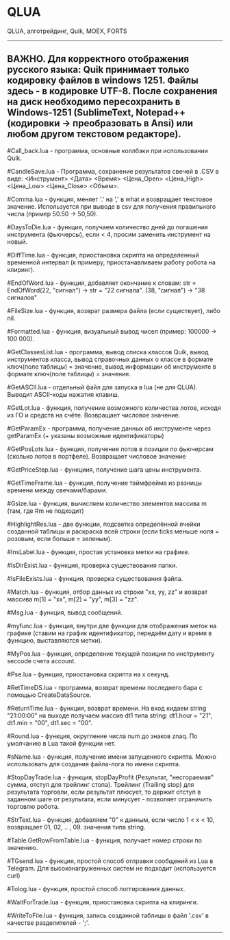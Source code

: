 # QLUA
QLUA, алготрейдинг, Quik, MOEX, FORTS

-------------------------------------------------
ВАЖНО. Для корректного отображения русского языка: Quik принимает только кодировку файлов в windows 1251. Файлы здесь - в кодировке UTF-8. После сохранения на диск необходимо пересохранить в Windows-1251 (SublimeText, Notepad++ (кодировки -> преобразовать в Ansi) или любом другом текстовом редакторе).
-------------------------------------------------

#Call_back.lua - программа, основные коллбэки при использовании Quik.

#CandleSave.lua - Программа, сохранение результатов свечей в .CSV в виде: <Инструмент> <Дата> <Время> <Цена_Open> <Цена_High> <Цена_Low> <Цена_Close> <Объем>.

#Comma.lua - функция, меняет '.' на ',' в what и возвращает текстовое значение. Используется при выводе в csv для получения правильного числа (пример 50.50 -> 50,50).

#DaysToDie.lua - функция, получаем количество дней до погашения инструмента (фьючерсы), если < 4, просим заменить инструмент на новый.

#DiffTime.lua - функция, приостановка скрипта на определенный временной интервал (к примеру, приостанавливаем работу робота на клиринг).

#EndOfWord.lua - функция, добавляет окончание к словам: str = EndOfWord(22, "сигнал") -> str = "22 сигнала". (38, "сигнал") -> "38 сигналов"

#FileSize.lua - функция, возврат размера файла (если существует), либо nil.

#Formatted.lua - функция, визуальный вывод чисел (пример: 100000 -> 100 000).

#GetClassesList.lua - программа, вывод списка классов Quik, вывод инструментов класса, вывод справочных данных о классе в формате ключ(поле таблицы) = значение, вывод информации об инструменте в формате ключ(поле таблицы) = значение.

#GetASCII.lua - отдельный файл для запуска в lua (не для QLUA). Выводит ASCII-коды нажатия клавиш.

#GetLot.lua - функция, получение возможного количества лотов, исходя из ГО и средств на счёте. Возвращает числовое значение.

#GetParamEx - программа, получение данных об инструменте через getParamEx (+ указаны возможные идентификаторы)

#GetPosLots.lua - функция, получение лотов в позиции по фьючерсам (сколько лотов в портфеле). Возвращает числовое значение

#GetPriceStep.lua - функциия, получение шага цены инструмента.

#GetTimeFrame.lua - функция, получение таймфрейма из разницы времени между свечами/барами.

#Gsize.lua - функция, вычисляем количество элементов массива m (там, где #m не подходит)

#HighlightRes.lua - две функции, подсветка определённой ячейки созданной таблицы и раскраска всей строки (если ticks меньше ноля = розовым, если больше = зеленым).

#InsLabel.lua - функция, простая установка метки на графике.

#IsDirExist.lua - функция, проверка существования папки.

#IsFileExists.lua - функция, проверка существования файла.

#Match.lua - функция, отбор данных из строки "xx, yy, zz" и возврат массива m[1] = "xx", m[2] = "yy", m[3] = "zz".

#Msg.lua - функция, вывод сообщений.

#myfunc.lua - функция, внутри две функции для отображения меток на графике (ставим на график идентификатор, передаём дату и время в функцию, выставляются метки).

#MyPos.lua - функция, определение текущей позиции по инструменту seccode счета account.

#Pse.lua - функция, приостановка скрипта на х секунд.

#RetTimeDS.lua - программа, возврат времени последнего бара с помощью CreateDataSource.

#ReturnTime.lua - функция, возврат времени. На вход кидаем string "21:00:00" на выходе получаем массив dt1 типа string: dt1.hour = "21", dt1.min = "00", dt1.sec = "00".

#Round.lua - функция, округление числа num до знаков znaq. По умолчанию в Lua такой функции нет.

#sName.lua - функция, получение имени запущенного скрипта. Можно использовать для создания файла-лога по имени скрипта.

#StopDayTrade.lua - функция, stopDayProfit (Результат, "несгораемая" сумма, отступ для трейлинг стопа). Трейлинг (Trailing stop) для результата торговли, если результат плюсует, то держит отступ в заданном шаге от результата, если минусует - позволяет ограничить торговлю робота.

#StrText.lua - функция, добавляем "0" к данным, если число 1 < x < 10, возвращает 01, 02, .. , 09. значения типа string.

#Table.GetRowFromTable.lua - функция, получает номер строки по значению.

#TGsend.lua - функция, простой способ отправки сообщений из Lua в Telegram. Для высоконагруженных систем не подходит (используется curl)

#Tolog.lua - функция, простой способ логгирования данных.

#WaitForTrade.lua - функция, приостановка скрипта на клиринги.

#WriteToFile.lua - функция, запись созданной таблицы в файл '.csv' в качестве разделителей - ';'.

-----------------------------------------------------------------------------------------














